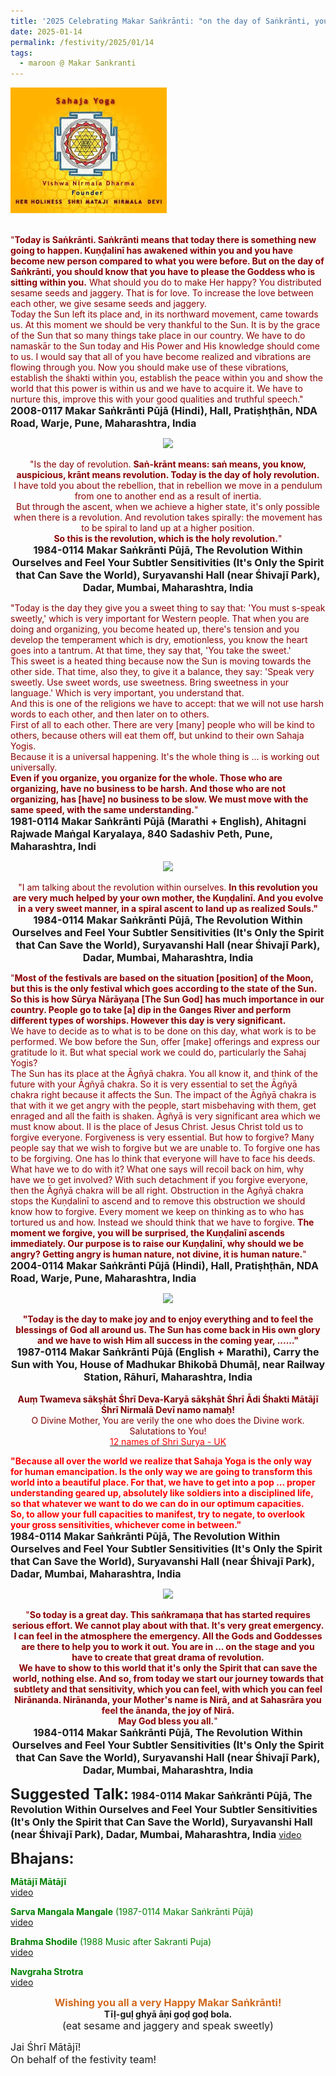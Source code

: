 ```yaml
---
title: '2025 Celebrating Makar Saṅkrānti: "on the day of Saṅkrānti, you should know that you have to please the Goddess who is sitting within you" '
date: 2025-01-14
permalink: /festivity/2025/01/14
tags:
  - maroon @ Makar Sankranti
---
```


<div style="text-align: left"><img src="/images/image1.png" width="250" /></div><br>

<p>
<font color="DarkRed">"<b>Today is Saṅkrānti. Saṅkrānti means that today there is something new going to happen. Kuṇḍalinī has awakened within you and you have become new person compared to what you were before. But on the day of Saṅkrānti, you should know that you have to please the Goddess who is sitting within you.</b> What should you do to make Her happy? You distributed sesame seeds and jaggery. That is for love. To increase the love between each other, we give sesame seeds and jaggery.<br>
Today the Sun left its place and, in its northward movement, came towards us. At this moment we should be very thankful to the Sun. It is by the grace of the Sun that so many things take place in our country. We have to do namaskār to the Sun today and His Power and His knowledge should come to us. I would say that all of you have become realized and vibrations are flowing through you. Now you should make use of these vibrations, establish the śhakti within you, establish the peace within you and show the world that this power is within us and we have to acquire it. We have to nurture this, improve this with your good qualities and truthful speech."</font><br>
<font size="+0"><b>2008-0117 Makar Saṅkrānti Pūjā (Hindi), Hall, Pratiṣhṭhān, NDA Road, Warje, Pune, Maharashtra, India</b></font>
</p>

<div style="text-align: center"><img src="https://pub-1e517d8c73a64c9c82977d676b1fff72.r2.dev/FT0120.png" /></div>

<p style="text-align:center;">
<font color="DarkRed">"Is the day of revolution. <b>Saṅ-krānt means: saṅ means, you know, auspicious, krānt means revolution. Today is the day of holy revolution.</b><br>
I have told you about the rebellion, that in rebellion we move in a pendulum from one to another end as a result of inertia.<br>
But through the ascent, when we achieve a higher state, it's only possible when there is a revolution. And revolution takes spirally: the movement has to be spiral to land up at a higher position.<br>
<b>So this is the revolution, which is the holy revolution.</b>"</font><br>
<font size="+0"><b>1984-0114 Makar Saṅkrānti Pūjā, The Revolution Within Ourselves and Feel Your Subtler Sensitivities (It's Only the Spirit that Can Save the World), Suryavanshi Hall (near Śhivajī Park), Dadar, Mumbai, Maharashtra, India</b></font>
</p>

<p>
<font color="DarkRed">"Today is the day they give you a sweet thing to say that: 'You must s-speak sweetly,' which is very important for Western people. That when you are doing and organizing, you become heated up, there's tension and you develop the temperament which is dry, emotionless, you know the heart goes into a tantrum. At that time, they say that, 'You take the sweet.'<br>
This sweet is a heated thing because now the Sun is moving towards the other side. That time, also they, to give it a balance, they say: 'Speak very sweetly. Use sweet words, use sweetness. Bring sweetness in your language.' Which is very important, you understand that.<br>
And this is one of the religions we have to accept: that we will not use harsh words to each other, and then later on to others.<br>
First of all to each other. There are very [many] people who will be kind to others, because others will eat them off, but unkind to their own Sahaja Yogis.<br>
Because it is a universal happening. It's the whole thing is ... is working out universally.<br>
<b>Even if you organize, you organize for the whole. Those who are organizing, have no business to be harsh. And those who are not organizing, has [have] no business to be slow. We must move with the same speed, with the same understanding.</b>"</font><br>
<font size="+0"><b>1981-0114 Makar Saṅkrānti Pūjā (Marathi + English), Ahitagni Rajwade Maṅgal Karyalaya, 840 Sadashiv Peth, Pune, Maharashtra, Indi</b></font>
</p>

<div style="text-align: center"><img src="https://pub-1e517d8c73a64c9c82977d676b1fff72.r2.dev/FT0121.png" /></div>

<p style="text-align:center;">
<font color="DarkRed">"I am talking about the revolution within ourselves. <b>In this revolution you are very much helped by your own mother, the Kuṇḍalinī. And you evolve in a very sweet manner, in a spiral ascent to land up as realized Souls."</b></font><br>
<font size="+0"><b>1984-0114 Makar Saṅkrānti Pūjā, The Revolution Within Ourselves and Feel Your Subtler Sensitivities (It's Only the Spirit that Can Save the World), Suryavanshi Hall (near Śhivajī Park), Dadar, Mumbai, Maharashtra, India</b></font>
</p>

<p>
<font color="DarkRed">"<b>Most of the festivals are based on the situation [position] of the Moon, but this is the only festival which goes according to the state of the Sun. So this is how Sūrya Nārāyaṇa [The Sun God] has much importance in our country. People go to take [a] dip in the Ganges River and perform different types of worships. However this day is very significant.</b><br>
We have to decide as to what is to be done on this day, what work is to be performed. We bow before the Sun, offer [make] offerings and express our gratitude lo it. But what special work we could do, particularly the Sahaj Yogis?<br>
The Sun has its place at the Āgñyā chakra. You all know it, and think of the future with your Āgñyā chakra. So it is very essential to set the Āgñyā chakra right because it affects the Sun. The impact of the Āgñyā chakra is that with it we get angry with the people, start misbehaving with them, get enraged and all the faith is shaken. Āgñyā is very significant area which we must know about. II is the place of Jesus Christ. Jesus Christ told us to forgive everyone. Forgiveness is very essential. But how to forgive? Many people say that we wish to forgive but we are unable to. To forgive one has to be forgiving. One has lo think that everyone will have to face his deeds. What have we to do with it? What one says will recoil back on him, why have we to get involved? With such detachment if you forgive everyone, then the Āgñyā chakra will be all right. Obstruction in the Āgñyā chakra stops the Kuṇḍalinī to ascend and to remove this obstruction we should know how to forgive. Every moment we keep on thinking as to who has tortured us and how. Instead we should think that we have to forgive. <b>The moment we forgive, you will be surprised, the Kuṇḍalinī ascends immediately. Our purpose is to raise our Kuṇḍalinī, why should we be angry? Getting angry is human nature, not divine, it is human nature.</b>"</font><br>
<font size="+0"><b>2004-0114 Makar Saṅkrānti Pūjā (Hindi), Hall, Pratiṣhṭhān, NDA Road, Warje, Pune, Maharashtra, India</b></font>
</p>

<div style="text-align: center"><img src="https://pub-1e517d8c73a64c9c82977d676b1fff72.r2.dev/FT0122.png" /></div>

<p style="text-align:center;">
<font color="DarkRed"><b>"Today is the day to make joy and to enjoy everything and to feel the blessings of God all around us. The Sun has come back in His own glory and we have to wish Him all success in the coming year, ......"</b></font><br>
<font size="+0"><b>1987-0114 Makar Saṅkrānti Pūjā (English + Marathi), Carry the Sun with You, House of Madhukar Bhikobā Dhumāḷ, near Railway Station, Rāhurī, Maharashtra, India</b></font><br>
<br>
<font color="Maroon"><b>Auṃ Twameva sākṣhāt Śhrī Deva-Karyā sākṣhāt Śhrī Ādi Śhakti Mātājī Śhrī Nirmalā Devī namo namaḥ!</b><br>
O Divine Mother, You are verily the one who does the Divine work. Salutations to You!</font><br>
<a href="https://www.youtube.com/watch?v=jqmPOEnU9tg"> <font color="red">12 names of Shri Surya - UK</font></a><br>
</p>

<p>
<font color="Red"><b>"Because all over the world we realize that Sahaja Yoga is the only way for human emancipation. Is the only way we are going to transform this world into a beautiful place. For that, we have to get into a pop ... proper understanding geared up, absolutely like soldiers into a disciplined life, so that whatever we want to do we can do in our optimum capacities.<br>
So, to allow your full capacities to manifest, try to negate, to overlook your gross sensitivities, whichever come in between."</b></font><br>
<font size="+0"><b>1984-0114 Makar Saṅkrānti Pūjā, The Revolution Within Ourselves and Feel Your Subtler Sensitivities (It's Only the Spirit that Can Save the World), Suryavanshi Hall (near Śhivajī Park), Dadar, Mumbai, Maharashtra, India</b></font>
</p>

<div style="text-align: center"><img src="https://pub-1e517d8c73a64c9c82977d676b1fff72.r2.dev/FT0123.png" /></div>

<p style="text-align:center;">
<font color="DarkRed">"<b>So today is a great day. This saṅkramaṇa that has started requires serious effort. We cannot play about with that. It's very great emergency. I can feel in the atmosphere the emergency. All the Gods and Goddesses are there to help you to work it out. You are in ... on the stage and you have to create that great drama of revolution.<br>
We have to show to this world that it's only the Spirit that can save the world, nothing else. And so, from today we start our journey towards that subtlety and that sensitivity, which you can feel, with which you can feel Nirānanda. Nirānanda, your Mother's name is Nirā, and at Sahasrāra you feel the ānanda, the joy of Nirā.<br>
May God bless you all.</b>"</font><br>
<font size="+0"><b>1984-0114 Makar Saṅkrānti Pūjā, The Revolution Within Ourselves and Feel Your Subtler Sensitivities (It's Only the Spirit that Can Save the World), Suryavanshi Hall (near Śhivajī Park), Dadar, Mumbai, Maharashtra, India</b></font>
</p>

<font size="+2"><b>Suggested Talk:</b></font> 
<font size="+0"><b>1984-0114 Makar Saṅkrānti Pūjā, The Revolution Within Ourselves and Feel Your Subtler Sensitivities (It's Only the Spirit that Can Save the World), Suryavanshi Hall (near Śhivajī Park), Dadar, Mumbai, Maharashtra, India</b></font>
<a href="https://vimeo.com/71464483"> video</a><br>

<font size="+2"><b>Bhajans:</b></font>

<p>
<font color="green"><b>Mātājī Mātājī</b></font><br>
<a href="https://youtu.be/6ByVzklhnWU">video</a>
</p>

<p>
<font color="green"><b>Sarva Mangala Mangale</b> (1987-0114 Makar Saṅkrānti Pūjā)</font><br>
<a href="https://seven-teams.github.io/Videos_Links.html">video</a>
</p>

<p>
<font color="green"><b>Brahma Shodile</b> (1988 Music after Sakranti Puja)</font><br>
 <a href="https://seven-teams.github.io/Videos_Links.html">video</a>
</p>

<p>
<font color="green"><b>Navgraha Strotra</b></font><br>
<a href="https://seven-teams.github.io/Videos_Links.html">video</a>
</p>

<p style="text-align:center;">
<font color="Chocolate"><font size="+0"><b>Wishing you all a very Happy Makar Saṅkrānti!</b></font></font><br>  
<b>Tīḷ-guḷ ghyā āṇi goḍ goḍ bola.</b><br>
<font size="+0">(eat sesame and jaggery and speak sweetly)</font>
</p>

<p>
<font size="+0">Jai Śhrī Mātājī!<br>
On behalf of the festivity team!</font>
</p>